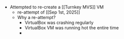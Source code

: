 - Attempted to re-create a [[Turnkey MVS]] VM
	- re-attempt of  [[Sep 1st, 2025]]
	- Why a re-attempt?
		- VirtualBox was crashing regularly
		- VirtualBox VM was running hot the entire time
		-
